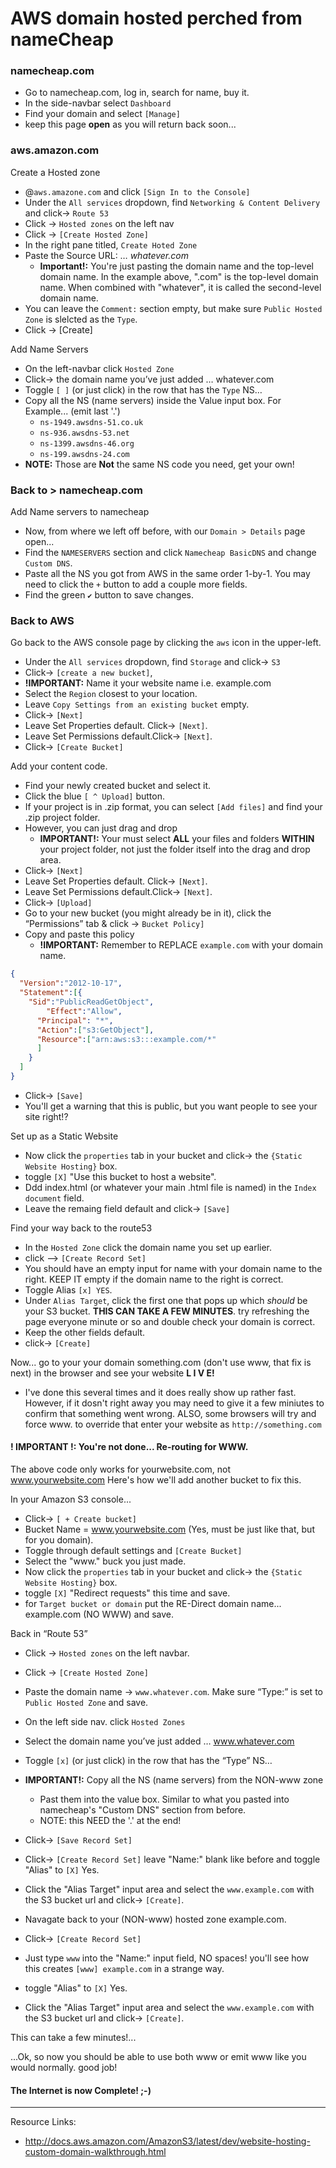 # AWS domain hosted perched from nameCheap

### namecheap.com
- Go to namecheap.com, log in, search for name, buy it.
- In the side-navbar select `Dashboard`
- Find your domain and select `[Manage]`
- keep this page **open** as you will return back soon...

### aws.amazon.com
Create a Hosted zone
- @`aws.amazone.com` and click `[Sign In to the Console]`
- Under the `All services` dropdown, find `Networking & Content Delivery` and  click-> `Route 53`
- Click -> `Hosted zones` on the left nav
- Click -> `[Create Hosted Zone]`
- In the right pane titled, `Create Hoted Zone`
- Paste the Source URL: … *whatever.com*
  - **Important!:** You're just pasting the domain name and the top-level domain name. In the example above, ".com" is the top-level domain name. When combined with "whatever", it is called the second-level domain name.
- You can leave the `Comment:` section empty, but make sure `Public Hosted Zone` is slelcted as the `Type`.
- Click -> [Create]

Add Name Servers
- On the left-navbar click `Hosted Zone`
- Click-> the domain name you’ve just added … whatever.com
- Toggle `[ ]` (or just click) in the row that has the `Type` NS…
- Copy all the NS (name servers) inside the Value input box. For Example... (emit last '.')
  - `ns-1949.awsdns-51.co.uk`
  - `ns-936.awsdns-53.net`
  - `ns-1399.awsdns-46.org`
  - `ns-199.awsdns-24.com`
- **NOTE:** Those are **Not** the same NS code you need, get your own!

### Back to > namecheap.com

Add Name servers to namecheap
- Now, from where we left off before, with our `Domain > Details` page open...
- Find the  `NAMESERVERS` section and click `Namecheap BasicDNS` and change `Custom DNS`.
- Paste all the NS you got from AWS in the same order 1-by-1. You may need to click the `+` button to add a couple more fields.
- Find the green `✔` button to save changes.


### Back to AWS
Go back to the AWS console page by clicking the `aws` icon in the upper-left.
- Under the `All services` dropdown, find `Storage` and  click-> `S3`
- Click-> `[create a new bucket]`,
- **!IMPORTANT:** Name it your website name i.e. example.com
- Select the `Region` closest to your location.
- Leave `Copy Settings from an existing bucket` empty.
- Click-> `[Next]`
- Leave Set Properties default. Click-> `[Next]`.
- Leave Set Permissions default.Click-> `[Next]`.
- Click-> `[Create Bucket]`

Add your content code.
- Find your newly created bucket and select it.
- Click the blue `[ ^ Upload]` button.
- If your project is in .zip format, you can select `[Add files]` and find your .zip project folder.
- However, you can just drag and drop
  - **IMPORTANT!:** Your must select **ALL** your files and folders **WITHIN** your project folder, not just the folder itself into the drag and drop area.
- Click-> `[Next]`
- Leave Set Properties default. Click-> `[Next]`.
- Leave Set Permissions default.Click-> `[Next]`.
- Click-> `[Upload]`
- Go to your new bucket (you might already be in it), click the “Permissions” tab & click -> `Bucket Policy]`
- Copy and paste this policy
  - **!IMPORTANT:** Remember to REPLACE `example.com` with your domain name.
```JSON
{
  "Version":"2012-10-17",
  "Statement":[{
	"Sid":"PublicReadGetObject",
        "Effect":"Allow",
	  "Principal": "*",
      "Action":["s3:GetObject"],
      "Resource":["arn:aws:s3:::example.com/*"
      ]
    }
  ]
}
```
- Click-> `[Save]`
- You'll get a warning that this is public, but you want people to see your site right!?

Set up as a Static Website
- Now click the `properties` tab in your bucket and click-> the `{Static Website Hosting}` box.
- toggle `[X]` "Use this bucket to host a website".
- Ddd index.html (or whatever your main .html file is named) in the `Index document` field.
- Leave the remaing field default and click-> `[Save]`

Find your way back to the route53
- In the `Hosted Zone` click the domain name you set up earlier.
- click —> `[Create Record Set]`
- You should have an empty input for name with your domain name to the right. KEEP IT empty if the domain name to the right is correct.
- Toggle Alias `[x] YES`.
- Under `Alias Target`, click the first one that pops up which *should* be your S3 bucket. **THIS CAN TAKE A FEW MINUTES**. try refreshing the page everyone minute or so and double check your domain is correct.
- Keep the other fields default.
- click-> `[Create]`

Now... go to your your domain something.com (don't use www, that fix is next) in the browser and see your website **L I V E!**
- I've done this several times and it does really show up rather fast. However, if it dosn't right away you may need to give it a few miniutes to confirm that something went wrong. ALSO, some browsers will try and force www. to override that enter your website as `http://something.com`

#### ! IMPORTANT !: You're not done... Re-routing for WWW.
The above code only works for yourwebsite.com, not www.yourwebsite.com Here's how we'll add another bucket to fix this.

In your Amazon S3 console...
- Click-> `[ + Create bucket]`
- Bucket Name = www.yourwebsite.com (Yes, must be just like that, but for you domain).
- Toggle through default settings and `[Create Bucket]`
- Select the "www." buck you just made.
- Now click the `properties` tab in your bucket and click-> the `{Static Website Hosting}` box.
- toggle `[X]` "Redirect requests" this time and save.
- for `Target bucket or domain` put the RE-Direct domain name... example.com (NO WWW) and save.

Back in “Route 53”
- Click -> `Hosted zones` on the left navbar.
- Click -> `[Create Hosted Zone]`
- Paste the domain name -> `www.whatever.com`. Make sure “Type:” is set to `Public Hosted Zone` and save.
- On the left side nav. click `Hosted Zones`
- Select the domain name you’ve just added … www.whatever.com


- Toggle `[x]` (or just click) in the row that has the “Type” NS…
- **IMPORTANT!:** Copy all the NS (name servers) from the NON-www zone
  - Past them into the value box. Similar to what you pasted into namecheap's "Custom DNS" section from before.
  - NOTE: this NEED the '.' at the end!
- Click-> `[Save Record Set]`

- Click-> `[Create Record Set]` leave "Name:" blank like before and toggle "Alias" to `[X]` Yes.
- Click the "Alias Target" input area and select the `www.example.com` with the S3 bucket url and click-> `[Create]`.

- Navagate back to your (NON-www) hosted zone example.com.
- Click-> `[Create Record Set]`
- Just type `www` into the "Name:" input field, NO spaces! you'll see how this creates `[www] example.com` in a strange way.
-  toggle "Alias" to `[X]` Yes.
- Click the "Alias Target" input area and select the `www.example.com` with the S3 bucket url and click-> `[Create]`.

This can take a few minutes!...

...Ok, so now you should be able to use both www or emit www like you would normally. good job!

#### The Internet is now Complete! ;-)

----
Resource Links:
-  http://docs.aws.amazon.com/AmazonS3/latest/dev/website-hosting-custom-domain-walkthrough.html
